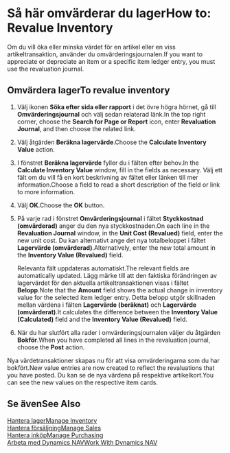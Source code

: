 <properties
                pageTitle="Så här omvärderar du lager | Dynamics NAV"
                description="Beskriver hur du uppskattar eller skriver av värdet av en eller flera artiklar i lager genom att bokföra deras faktiska, beräknade värde."
                services="project-madeira"
                documentationCenter=""
                authors="SorenGP"
/>
<tags
    ms.service="project-madeira"
    ms.topic="article"
    ms.devlang="na"
    ms.tgt_pltfrm="na"
    ms.workload="na"
    ms.date="11/07/2016"
    ms.author="SorenGP" />


# <a name="how-to-revalue-inventory"></a><span data-ttu-id="0cc26-103">Så här omvärderar du lager</span><span class="sxs-lookup"><span data-stu-id="0cc26-103">How to: Revalue Inventory</span></span>   
<span data-ttu-id="0cc26-104">Om du vill öka eller minska värdet för en artikel eller en viss artikeltransaktion, använder du omvärderingsjournalen.</span><span class="sxs-lookup"><span data-stu-id="0cc26-104">If you want to appreciate or depreciate an item or a specific item ledger entry, you must use the revaluation journal.</span></span>

## <a name="to-revalue-inventory"></a><span data-ttu-id="0cc26-105">Omvärdera lager</span><span class="sxs-lookup"><span data-stu-id="0cc26-105">To revalue inventory</span></span>
1. <span data-ttu-id="0cc26-106">Välj ikonen **Söka efter sida eller rapport** i det övre högra hörnet, gå till **Omvärderingsjournal** och välj sedan relaterad länk.</span><span class="sxs-lookup"><span data-stu-id="0cc26-106">In the top right corner, choose the **Search for Page or Report** icon, enter **Revaluation Journal**, and then choose the related link.</span></span>
2. <span data-ttu-id="0cc26-107">Välj åtgärden **Beräkna lagervärde**.</span><span class="sxs-lookup"><span data-stu-id="0cc26-107">Choose the **Calculate Inventory Value** action.</span></span>
3. <span data-ttu-id="0cc26-108">I fönstret **Beräkna lagervärde** fyller du i fälten efter behov.</span><span class="sxs-lookup"><span data-stu-id="0cc26-108">In the **Calculate Inventory Value** window, fill in the fields as necessary.</span></span> <span data-ttu-id="0cc26-109">Välj ett fält om du vill få en kort beskrivning av fältet eller länken till mer information.</span><span class="sxs-lookup"><span data-stu-id="0cc26-109">Choose a field to read a short description of the field or link to more information.</span></span>
4. <span data-ttu-id="0cc26-110">Välj **OK**.</span><span class="sxs-lookup"><span data-stu-id="0cc26-110">Choose the **OK** button.</span></span>
5. <span data-ttu-id="0cc26-111">På varje rad i fönstret **Omvärderingsjournal** i fältet **Styckkostnad (omvärderad)** anger du den nya styckkostnaden.</span><span class="sxs-lookup"><span data-stu-id="0cc26-111">On each line in the **Revaluation Journal** window, in the **Unit Cost (Revalued)** field, enter the new unit cost.</span></span> <span data-ttu-id="0cc26-112">Du kan alternativt ange det nya totalbeloppet i fältet **Lagervärde (omvärderad)**.</span><span class="sxs-lookup"><span data-stu-id="0cc26-112">Alternatively, enter the new total amount in the **Inventory Value (Revalued)** field.</span></span>

    <span data-ttu-id="0cc26-113">Relevanta fält uppdateras automatiskt.</span><span class="sxs-lookup"><span data-stu-id="0cc26-113">The relevant fields are automatically updated.</span></span> <span data-ttu-id="0cc26-114">Lägg märke till att den faktiska förändringen av lagervärdet för den aktuella artikeltransaktionen visas i fältet **Belopp**.</span><span class="sxs-lookup"><span data-stu-id="0cc26-114">Note that the **Amount** field shows the actual change in inventory value for the selected item ledger entry.</span></span> <span data-ttu-id="0cc26-115">Detta belopp utgör skillnaden mellan värdena i fälten **Lagervärde (beräknat)** och **Lagervärde (omvärderat)**.</span><span class="sxs-lookup"><span data-stu-id="0cc26-115">It calculates the difference between the **Inventory Value (Calculated)** field and the **Inventory Value (Revalued)** field.</span></span>

6. <span data-ttu-id="0cc26-116">När du har slutfört alla rader i omvärderingsjournalen väljer du åtgärden **Bokför**.</span><span class="sxs-lookup"><span data-stu-id="0cc26-116">When you have completed all lines in the revaluation journal, choose the **Post** action.</span></span>

<span data-ttu-id="0cc26-117">Nya värdetransaktioner skapas nu för att visa omvärderingarna som du har bokfört.</span><span class="sxs-lookup"><span data-stu-id="0cc26-117">New value entries are now created to reflect the revaluations that you have posted.</span></span> <span data-ttu-id="0cc26-118">Du kan se de nya värdena på respektive artikelkort.</span><span class="sxs-lookup"><span data-stu-id="0cc26-118">You can see the new values on the respective item cards.</span></span>

## <a name="see-also"></a><span data-ttu-id="0cc26-119">Se även</span><span class="sxs-lookup"><span data-stu-id="0cc26-119">See Also</span></span>
[<span data-ttu-id="0cc26-120">Hantera lager</span><span class="sxs-lookup"><span data-stu-id="0cc26-120">Manage Inventory</span></span>](inventory-manage-inventory.md)  
[<span data-ttu-id="0cc26-121">Hantera försäljning</span><span class="sxs-lookup"><span data-stu-id="0cc26-121">Manage Sales</span></span>](sales-manage-sales.md)  
[<span data-ttu-id="0cc26-122">Hantera inköp</span><span class="sxs-lookup"><span data-stu-id="0cc26-122">Manage Purchasing</span></span>](purchasing-manage-purchasing.md)  
[<span data-ttu-id="0cc26-123">Arbeta med Dynamics NAV</span><span class="sxs-lookup"><span data-stu-id="0cc26-123">Work With Dynamics NAV</span></span>](ui-work-product.md)

